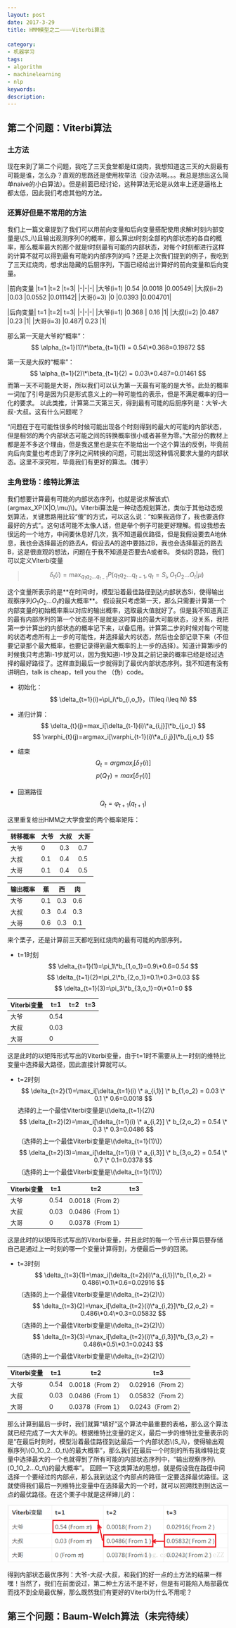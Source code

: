 ```yaml
---
layout: post
date: 2017-3-29
title: HMM模型之二————Viterbi算法

category: 
- 机器学习
tags: 
- algorithm 
- machinelearning 
- nlp
keywords: 
description: 
---
```


## 第二个问题：Viterbi算法

### 土方法
现在来到了第二个问题，我吃了三天食堂都是红烧肉，我想知道这三天的大厨最有可能是谁，怎么办？直观的思路还是使用枚举法（没办法啊。。。我总是想出这么简单naive的小白算法）。但是前面已经讨论，这种算法无论是从效率上还是逼格上都太低，因此我们考虑其他的方法。

### 还算好但是不常用的方法
我们上一篇文章提到了我们可以用前向变量和后向变量搭配使用求解t时刻内部变量是\\(S_i\\)且输出观测序列O的概率，那么算出t时刻全部的内部状态的各自的概率，那么概率最大的那个就是t时刻最有可能的内部状态，对每个时刻都进行这样的计算不就可以得到最有可能的内部序列的吗？还是上次我们提到的例子，我吃到了三天红烧肉，想求出隐藏的后厨序列，下面已经给出计算好的前向变量和后向变量。

|前向变量	|t=1	|t=2	|t=3|
|-|-|-|
|大爷(i=1)	|0.54	|0.0018	|0.00549|
|大叔(i=2)	|0.03	|0.0552	|0.011142|
|大哥(i=3)	|0	|0.0393	|0.004701|

|后向变量|	t=1	|t=2|	t=3|
|-|-|-|
|大爷(i=1)	|0.368 |	0.16	|1|
|大叔(i=2)	|0.487	|0.23	|1|
|大哥(i=3)	|0.487|	0.23	|1|

那么第一天是大爷的“概率”：
$$ \alpha_{t=1}(1)\*\beta_{t=1}(1) = 0.54\*0.368=0.19872 $$

第一天是大叔的“概率”：
$$ \alpha_{t=1}(2)\*\beta_{t=1}(2) = 0.03\*0.487=0.01461 $$
而第一天不可能是大哥，所以我们可以认为第一天最有可能的是大爷。此处的概率一词加了引号是因为只是形式意义上的一种可能性的表示，但是不满足概率的归一化的要求。
以此类推，计算第二天第三天，得到最有可能的后厨序列是：大爷-大叔-大叔。这有什么问题呢？

<!-- more -->

“问题在于在可能性很多的时候可能出现各个时刻得到的最大的可能的内部状态，但是相邻的两个内部状态可能之间的转换概率很小或者甚至为零。”大部分的教材上都是差不多这个理由，但是我这里也是实在不能给出一个这个算法的反例，毕竟前向后向变量也考虑到了序列之间转换的问题，可能出现这种情况要求大量的内部状态。这里不深究啦，毕竟我们有更好的算法。（摊手）

### 主角登场：维特比算法
我们想要计算最有可能的内部状态序列，也就是说求解该式\\(argmax_XP(X|O,\mu)\\)。Viterbi算法是一种动态规划算法，类似于其他动态规划算法，关键思路用比较“傻”的方式，可以这么说：“如果我选你了，我也要选你最好的方式”。这句话可能不太像人话，但是举个例子可能更好理解。假设我想去很远的一个地方，中间要休息好几次，我不知道最优路径，但是我假设要去A地休息，我也会选择最近的路去A，假设去A的途中要路过B，我也会选择最近的路去B，这是很直观的想法，问题在于我不知道是否要去A或者B。
类似的思路，我们可以定义Viterbi变量
> $$ \delta_t(i)=\max_{q_1q_2...q_{t-1}}P(q_1q_2...q_{t-1},q_t=S_i,O_1O_2...O_t|\mu) $$

这个变量所表示的是\*\*在时间t时，模型沿着最佳路径到达内部状态Si，使得输出观察序列$O_1O_2...O_t$的最大概率\*\*。
假设我只考虑第一天，那么只需要计算第一个内部变量的初始概率乘以对应的输出概率，选取最大值就好了。但是我不知道真正的最有内部序列的第一个状态是不是就是这时算出的最大可能状态，没关系，我把第一步计算出的内部状态的概率记下来，以备后用。计算第二步的时候对每个可能的状态考虑所有上一步的可能性，并选择最大的状态，然后也全部记录下来（不但要记录那个最大概率，也要记录得到最大概率的上一步的选择）。知道计算第i步的时候我只考虑第i-1步就可以，因为我知道i-1步及其之前记录的概率已经是经过选择的最好路径了。这样直到最后一步就得到了最优内部状态序列。我不知道有没有讲明白，talk is cheap，tell you the （伪）code。

- 初始化：
$$ \delta_{t=1}(i)=\pi_i\*b_{i,o_1}，(1\leq i\leq N) $$

- 递归计算：
$$ \delta_{t}(j)=max_i[\delta_{t-1}(i)\*a_{i,j}]\*b_{j,o_t} $$
$$ \varphi_{t}(j)=argmax_i[\varphi_{t-1}(i)\*a_{i,j}]\*b_{j,o_t} $$

- 结束
$$ Q_t=argmax_i[\delta_T(i)] $$
$$ p(Q_T)=max[\delta_T(i)] $$

- 回溯路径
$$ Q_t = \varphi_{t+1}(q_{t+1}) $$

这里重复给出HMM之大学食堂的两个概率矩阵：

|转移概率	|大爷	|大叔	|大哥|
|---|---|---|---|
|大爷	|0	|0.3|	0.7|
|大叔	|0.1	|0.4|	0.5|
|大哥	|0.1|	0.4	|0.5|


|输出概率	|蕉	|西	|肉|
|-----|-----|--------|-------|
|大爷	|0.1	|0.3	|0.6|
|大叔	|0.3|	0.4	|0.3|
|大哥	|0.6	|0.3|	0.1|

来个栗子，还是计算前三天都吃到红烧肉的最有可能的内部序列。

- t=1时刻
$$ \delta_{t=1}(1)=\pi_1\*b_{1,o_1}=0.9\*0.6=0.54 $$
$$ \delta_{t=1}(2)=\pi_2\*b_{2,o_1}=0.1\*0.3=0.03 $$
$$ \delta_{t=1}(3)=\pi_3\*b_{3,o_1}=0\*0.1=0 $$


|Viterbi变量	|t=1	|t=2	|t=3|
|---|------|------|----|
|大爷	|0.54|||
|大叔	|0.03|||
|大哥	|0|||
这是此时的以矩阵形式写出的Viterbi变量，由于t=1时不需要从上一时刻的维特比变量中选择最大路径，因此直接计算就可以。

- t=2时刻
$$ \delta_{t=2}(1)=\max_i[\delta_{t=1}(i) \* a_{i,1}] \* b_{1,o_2} = 0.03 \* 0.1 \* 0.6=0.0018 $$
选择的上一个最佳Viterbi变量是\\(\delta_{t=1}(2)\\)
$$ \delta_{t=2}(2)=\max_i[\delta_{t=1}(i) \* a_{i,2}] \* b_{2,o_2} = 0.54 \* 0.3 \* 0.3=0.0486 $$
（选择的上一个最佳Viterbi变量是\\(\delta_{t=1}(1)\\)）
$$ \delta_{t=2}(3)=\max_i[\delta_{t=1}(i) \* a_{i,3}] \* b_{3,o_2} = 0.54 \* 0.7 \* 0.1=0.0378 $$
（选择的上一个最佳Viterbi变量是\\(\delta\_{t=1}(1)\\)）

|Viterbi变量	|t=1	|t=2	|t=3|
|-|-|-|-|
|大爷	|0.54|0.0018（From 2）||
|大叔	|0.03|0.0486（From 1）	||
|大哥	|0|0.0378（From 1）|	|
这是此时的以矩阵形式写出的Viterbi变量，并且此时的每一个节点计算后要存储自己是通过上一时刻的哪一个变量计算得到，方便最后一步的回溯。


- t=3时刻
$$ \delta_{t=3}(1)=\max_i[\delta_{t=2}(i)\*a_{i,1}]\*b_{1,o_2} = 0.486\*0.1\*0.6=0.02916 $$
（选择的上一个最佳Viterbi变量是\\(\delta\_{t=2}(2)\\)）
$$ \delta_{t=3}(2)=\max_i[\delta_{t=2}(i)\*a_{i,2}]\*b_{2,o_2} = 0.486\*0.4\*0.3=0.05832 $$
（选择的上一个最佳Viterbi变量是\\(\delta\_{t=2}(2)\\)）
$$ \delta_{t=3}(3)=\max_i[\delta_{t=2}(i)\*a_{i,3}]\*b_{3,o_2} = 0.486\*0.5\*0.1=0.0243 $$
（选择的上一个最佳Viterbi变量是\\(\delta\_{t=2}(2)\\)）


|Viterbi变量	|t=1	|t=2	|t=3|
|----------|-------------|----|-----|
|大爷	|0.54|0.0018（From 2）|0.02916（From 2）|
|大叔	|0.03|0.0486（From 1）	|0.05832（From 2）|
|大哥	|0|0.0378（From 1）|	0.0243（From 2）|

那么计算到最后一步时，我们就算“填好”这个算法中最重要的表格，那么这个算法就已经完成了一大大半的。根据维特比变量的定义，最后一步的维特比变量表示的是“在最后时刻时，模型沿着最佳路径到达最后一个内部状态\\(S_i\\)，使得输出观察序列\\(O_1O_2...O_t\\)的最大概率”，那么我们在最后一个时刻的所有我维特比变量中选择最大的一个也就得到了所有可能的内部状态序列中，“输出观察序列\\(O_1O_2...O_t\\)的最大概率”。
回顾一下这类算法的思想，就是假设我在路径中间选择一个要经过的内部点，那么我到达这个内部点的路径一定要选择最优路径。这就使得我们最后一列维特比变量中在选择最大的一个时，就可以回溯找到到达这一点的最优路径。在这个栗子中就是这样婶儿的：

![回溯](/img/viterbibacktrack.png)

得到内部状态最优序列：大爷-大叔-大叔，和我们的好一点的土方法的结果一样嘿！当然了，我们在前面说过，第二种土方法不是不好，但是有可能陷入局部最优而找不到全局最优解，那么既然我们有更好的Viterbi为什么不用呢？



## 第三个问题：Baum-Welch算法（未完待续）
